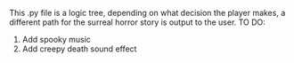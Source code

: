 This .py file is a logic tree, depending on what decision the player makes, a different path for the surreal horror story is output to the user. 
TO DO:
1. Add spooky music
2. Add creepy death sound effect 
